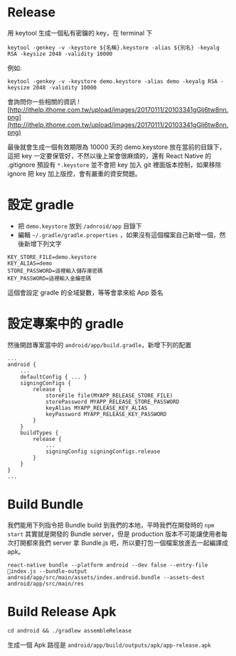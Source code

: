 # Release

用 keytool 生成一個私有密鑰的 key，在 terminal 下
```
keytool -genkey -v -keystore ${名稱}.keystore -alias ${別名} -keyalg RSA -keysize 2048 -validity 10000
```

例如:
```
keytool -genkey -v -keystore demo.keystore -alias demo -keyalg RSA -keysize 2048 -validity 10000
```

會詢問你一些相關的資訊
![http://ithelp.ithome.com.tw/upload/images/20170111/20103341gGlj6tw8nn.png](http://ithelp.ithome.com.tw/upload/images/20170111/20103341gGlj6tw8nn.png)

最後就會生成一個有效期限為 10000 天的 demo.keystore 放在當前的目錄下，這把 key 一定要保管好，不然以後上架會很麻煩的，還有 React Native 的 .gitignore 預設有 `*.keystore` 並不會把 key 加入 git 裡面版本控制，如果移除 ignore 把 key 加上版控，會有嚴重的資安問題。

# 設定 gradle

- 把 `demo.keystore` 放到 `/adnroid/app` 目錄下
- 編輯 `~/.gradle/gradle.properties` ，如果沒有這個檔案自己新增一個，然後新增下列文字
```
KEY_STORE_FILE=demo.keystore
KEY_ALIAS=demo
STORE_PASSWORD=這裡輸入儲存庫密碼
KEY_PASSWORD=這裡輸入金鑰密碼
```
這個會設定 gradle 的全域變數，等等會拿來給 App 簽名


# 設定專案中的 gradle
然後開啟專案當中的 `android/app/build.gradle`，新增下列的配置
```
...
android {
    ...
    defaultConfig { ... }
    signingConfigs {
        release {
            storeFile file(MYAPP_RELEASE_STORE_FILE)
            storePassword MYAPP_RELEASE_STORE_PASSWORD
            keyAlias MYAPP_RELEASE_KEY_ALIAS
            keyPassword MYAPP_RELEASE_KEY_PASSWORD
        }
    }
    buildTypes {
        release {
            ...
            signingConfig signingConfigs.release
        }
    }
}
...
```

# Build Bundle

我們能用下列指令把 Bundle build 到我們的本地，平時我們在開發時的 `npm start` 其實就是開發的 Bundle server，但是 production 版本不可能讓使用者每次打開都來我們 server 拿 Bundle.js 吧，所以要打包一個檔案放進去一起編譯成 apk。
```
react-native bundle --platform android --dev false --entry-file index.js --bundle-output android/app/src/main/assets/index.android.bundle --assets-dest android/app/src/main/res
```

# Build Release Apk

```
cd android && ./gradlew assembleRelease
```

生成一個 Apk 路徑是 `android/app/build/outputs/apk/app-release.apk`